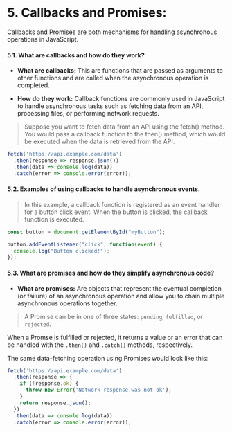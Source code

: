 # 5. Callbacks and Promises:

Callbacks and Promises are both mechanisms for handling asynchronous operations in JavaScript.

#### 5.1. What are callbacks and how do they work?

* **What are callbacks:** This are functions that are passed as arguments to other functions and are called when the asynchronous operation is completed. 

* **How do they work:** Callback functions are commonly used in JavaScript to handle asynchronous tasks such as fetching data from an API, processing files, or performing network requests.

> Suppose you want to fetch data from an API using the fetch() method. You would pass a callback function to the then() method, which would be executed when the data is retrieved from the API.

```Javascript
fetch('https://api.example.com/data')
  .then(response => response.json())
  .then(data => console.log(data))
  .catch(error => console.error(error));

```


#### 5.2. Examples of using callbacks to handle asynchronous events.

> In this example, a callback function is registered as an event handler for a button click event. When the button is clicked, the callback function is executed.

```Javascript
const button = document.getElementById("myButton");

button.addEventListener("click", function(event) {
  console.log("Button clicked!");
});
```

#### 5.3. What are promises and how do they simplify asynchronous code?

* **What are promises:** Are objects that represent the eventual completion (or failure) of an asynchronous operation and allow you to chain multiple asynchronous operations together.

> A Promise can be in one of three states: `pending`, `fulfilled`, or `rejected`.

When a Promse is fulfilled or rejected, it returns a value or an error that can be handled with the `.then()` and `.catch()` methods, respectively.

The same data-fetching operation using Promises would look like this:

```Javascript
fetch('https://api.example.com/data')
  .then(response => {
    if (!response.ok) {
      throw new Error('Network response was not ok');
    }
    return response.json();
  })
  .then(data => console.log(data))
  .catch(error => console.error(error));
```
